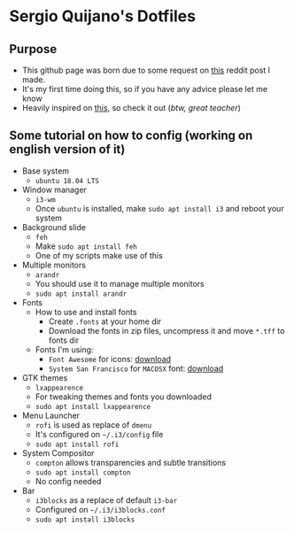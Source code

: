 # Sergio Quijano's Dotfiles

## Purpose

* This github page was born due to some request on [this](https://www.reddit.com/r/unixporn/comments/9con7z/i3_simple_and_clean_workflow/) reddit post I made.
* It's my first time doing this, so if you have any advice please let me know
* Heavily inspired on [this](https://www.youtube.com/watch?v=8-S0cWnLBKg&index=2&list=PL7DwkYSG4a4rXgz5G4LBWYfaBDFHYwbqB&t=1s), so check it out (*btw, great teacher*)

## Some tutorial on how to config (working on english version of it)

* Base system
	* `ubuntu 18.04 LTS`
* Window manager
	* `i3-wm`
	* Once `ubuntu` is installed, make `sudo apt install i3` and reboot your system
* Background slide
	* `feh`
	* Make `sudo apt install feh`
	* One of my scripts make use of this
* Multiple monitors
	* `arandr`
	* You should use it to manage multiple monitors
	* `sudo apt install arandr`
* Fonts
	* How to use and install fonts
		* Create `.fonts` at your home dir
		* Download the fonts in zip files, uncompress it and move `*.tff` to fonts dir
	* Fonts I'm using:
		* `Font Awesome` for icons: [download](https://github.com/FortAwesome/Font-Awesome)
		* `System San Francisco` for `MACOSX` font: [download](https://github.com/supermarin/YosemiteSanFranciscoFont)
* GTK themes
	* `lxappearence`
	* For tweaking themes and fonts you downloaded
	* `sudo apt install lxappearence`
* Menu Launcher
	* `rofi` is used as replace of `dmenu`
	* It's configured on `~/.i3/config` file
	* `sudo apt install rofi`
* System Compositor
	* `compton` allows transparencies and subtle transitions
	* `sudo apt install compton`
	* No config needed
* Bar
	* `i3blocks` as a replace of default `i3-bar`
	* Configured on `~/.i3/i3blocks.conf`
	* `sudo apt install i3blocks`
